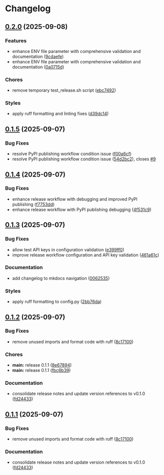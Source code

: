 # Changelog

## [0.2.0](https://github.com/madeinoz67/bank-statement-separator/compare/v0.1.5...v0.2.0) (2025-09-08)

### Features

- enhance ENV file parameter with comprehensive validation and documentation ([9cdaefe](https://github.com/madeinoz67/bank-statement-separator/commit/9cdaefe022deb3c796c983fe31f47e4b65847a86))
- enhance ENV file parameter with comprehensive validation and documentation ([0a0715d](https://github.com/madeinoz67/bank-statement-separator/commit/0a0715d530ff45f80b79f7a0f93c5352fb91e6b5))

### Chores

- remove temporary test_release.sh script ([ebc7492](https://github.com/madeinoz67/bank-statement-separator/commit/ebc74923800c7d51bef96c7d52ce58eaeb163f53))

### Styles

- apply ruff formatting and linting fixes ([d39dc14](https://github.com/madeinoz67/bank-statement-separator/commit/d39dc1493ad0d1a8a2bb6ad705ca7c4db7bbe4ac))

## [0.1.5](https://github.com/madeinoz67/bank-statement-separator/compare/v0.1.4...v0.1.5) (2025-09-07)

### Bug Fixes

- resolve PyPI publishing workflow condition issue ([f00a6cf](https://github.com/madeinoz67/bank-statement-separator/commit/f00a6cf7b7986655f83ae7b7f8dcee3741601fcc))
- resolve PyPI publishing workflow condition issue ([54d2bc2](https://github.com/madeinoz67/bank-statement-separator/commit/54d2bc2c69964671fc12086fdb64acb46848db3e)), closes [#9](https://github.com/madeinoz67/bank-statement-separator/issues/9)

## [0.1.4](https://github.com/madeinoz67/bank-statement-separator/compare/v0.1.3...v0.1.4) (2025-09-07)

### Bug Fixes

- enhance release workflow with debugging and improved PyPI publishing ([f7753dd](https://github.com/madeinoz67/bank-statement-separator/commit/f7753dd7ff7be554a38417635b9f3f00828515fd))
- enhance release workflow with PyPI publishing debugging ([4f531c9](https://github.com/madeinoz67/bank-statement-separator/commit/4f531c998c1aa9375b7e189de12907122e1ca9c6))

## [0.1.3](https://github.com/madeinoz67/bank-statement-separator/compare/v0.1.2...v0.1.3) (2025-09-07)

### Bug Fixes

- allow test API keys in configuration validation ([e399ff0](https://github.com/madeinoz67/bank-statement-separator/commit/e399ff0256abafc725a7a7d551991a8dacc8612b))
- improve release workflow configuration and API key validation ([461a61c](https://github.com/madeinoz67/bank-statement-separator/commit/461a61c93787cb1665de52ae800427852323d6ec))

### Documentation

- add changelog to mkdocs navigation ([0062535](https://github.com/madeinoz67/bank-statement-separator/commit/0062535eabb1e63ecf91898cde9527e55817bcd9))

### Styles

- apply ruff formatting to config.py ([2bb76da](https://github.com/madeinoz67/bank-statement-separator/commit/2bb76daca5a457fa85ade054362b2dd22fe1ed92))

## [0.1.2](https://github.com/madeinoz67/bank-statement-separator/compare/v0.1.1...v0.1.2) (2025-09-07)

### Bug Fixes

- remove unused imports and format code with ruff ([8c17100](https://github.com/madeinoz67/bank-statement-separator/commit/8c171007c57c5126a60c82f1062825078bc79b0a))

### Chores

- **main:** release 0.1.1 ([8e67894](https://github.com/madeinoz67/bank-statement-separator/commit/8e67894a3c9d74bd27390e16e666fc6a156e9b0a))
- **main:** release 0.1.1 ([fbc6b39](https://github.com/madeinoz67/bank-statement-separator/commit/fbc6b3971bd0c852f922bbf6e60080b9b8d185e0))

### Documentation

- consolidate release notes and update version references to v0.1.0 ([fd24433](https://github.com/madeinoz67/bank-statement-separator/commit/fd244338322e8a9f2fcfa5bcd7f099746e8a3e1c))

## [0.1.1](https://github.com/madeinoz67/bank-statement-separator/compare/v0.1.0...v0.1.1) (2025-09-07)

### Bug Fixes

- remove unused imports and format code with ruff ([8c17100](https://github.com/madeinoz67/bank-statement-separator/commit/8c171007c57c5126a60c82f1062825078bc79b0a))

### Documentation

- consolidate release notes and update version references to v0.1.0 ([fd24433](https://github.com/madeinoz67/bank-statement-separator/commit/fd244338322e8a9f2fcfa5bcd7f099746e8a3e1c))
